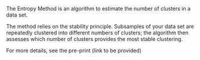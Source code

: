 The Entropy Method is an algorithm to estimate the number of clusters in a data set.

The method relies on the stability principle. Subsamples of your data set are repeatedly clustered into different numbers of clusters; the algorithm then assesses which number of clusters provides the most stable clustering.

For more details, see the pre-print (link to be provided)